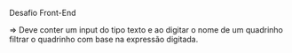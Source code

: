 Desafio Front-End

=> Deve conter um input do tipo texto e ao digitar o nome de um quadrinho filtrar o quadrinho com base na expressão digitada.
